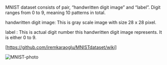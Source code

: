 MNIST dataset consists of pair, “handwritten digit image” and “label”. Digit ranges from 0 to 9, meaning 10 patterns in total.

handwritten digit image: This is gray scale image with size 28 x 28 pixel.

label : This is actual digit number this handwritten digit image represents. It is either  0 to 9.

[https://github.com/iremkaraoglu/MNISTdataset/wiki]

![MNIST-photo](http://corochann.com/wp-content/uploads/2017/02/mnist_plot.png)
